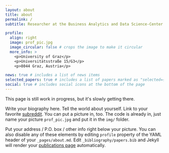 ```yaml
---
layout: about
title: about
permalink: /
subtitle: Researcher at the Business Analytics and Data Science-Center at the Unviersity of Graz

profile:
  align: right
  image: prof_pic.jpg
  image_circular: false # crops the image to make it circular
  more_info: >
    <p>University of Graz</p>
    <p>Universitätsstraße 15/G3</p>
    <p>8044 Graz, Austria</p>

news: true # includes a list of news items
selected_papers: true # includes a list of papers marked as "selected={true}"
social: true # includes social icons at the bottom of the page
---
```


This page is still work in progress, but it's slowly getting there.

Write your biography here. Tell the world about yourself. Link to your favorite [subreddit](http://reddit.com). You can put a picture in, too. The code is already in, just name your picture `prof_pic.jpg` and put it in the `img/` folder.

Put your address / P.O. box / other info right below your picture. You can also disable any of these elements by editing `profile` property of the YAML header of your `_pages/about.md`. Edit `_bibliography/papers.bib` and Jekyll will render your [publications page](/al-folio/publications/) automatically.
